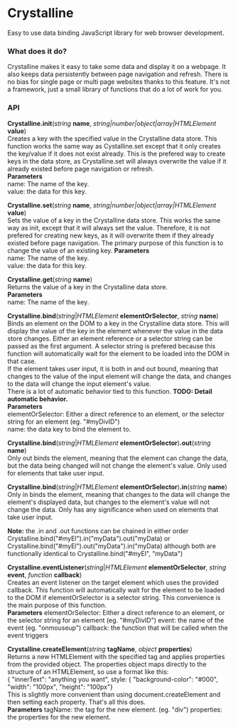# Crystalline
Easy to use data binding JavaScript library for web browser development.

### What does it do?
Crystalline makes it easy to take some data and display it on a webpage. It also keeps data persistently between page navigation and refresh. There is no bias for single page or multi page websites thanks to this feature. It's not a framework, just a small library of functions that do a lot of work for you.

### API
__Crystalline.init__(_string_ __name__, _string|number|object|array|HTMLElement_ __value__)  
Creates a key with the specified value in the Crystalline data store. This function works the same way as Cystalline.set except that it only creates the key/value if it does not exist already. This is the prefered way to create keys in the data store, as Crystalline.set will always overwrite the value if it already existed before page navigation or refresh.  
__Parameters__  
name: The name of the key.  
value: the data for this key.  
  
__Crystalline.set__(_string_ __name__, _string|number|object|array|HTMLElement_ __value__)  
Sets the value of a key in the Crystalline data store. This works the same way as init, except that it will always set the value. Therefore, it is not prefered for creating new keys, as it will overwrite them if they already existed before page navigation. The primary purpose of this function is to change the value of an existing key.
__Parameters__  
name: The name of the key.  
value: the data for this key.  
  
__Crystalline.get__(_string_ __name__)  
Returns the value of a key in the Crystalline data store.  
__Parameters__  
name: The name of the key.  
  
__Crystalline.bind__(_string_|_HTMLElement_ __elementOrSelector__, _string_ __name__)  
Binds an element on the DOM to a key in the Crystalline data store. This will display the value of the key in the element whenever the value in the data store changes. Either an element reference or a selector string can be passed as the first argument. A selector string is prefered because this function will automatically wait for the element to be loaded into the DOM in that case.  
If the element takes user input, it is both in and out bound, meaning that changes to the value of the input element will change the data, and changes to the data will change the input element's value.  
There is a lot of automatic behavior tied to this function. __TODO: Detail automatic behavior.__  
__Parameters__  
elementOrSelector: Either a direct reference to an element, or the selector string for an element (eg. "#myDivID")  
name: the data key to bind the element to.  
  
__Crystalline.bind__(_string_|_HTMLElement_ __elementOrSelector__)__.out__(_string_ __name__)  
Only out binds the element, meaning that the element can change the data, but the data being changed will not change the element's value. Only used for elements that take user input.  
  
__Crystalline.bind__(_string_|_HTMLElement_ __elementOrSelector__)__.in__(_string_ __name__)  
Only in binds the element, meaning that changes to the data will change the element's displayed data, but changes to the element's value will not change the data. Only has any significance when used on elements that take user input.  
  
__Note:__ the .in and .out functions can be chained in either order  
Crystalline.bind("#myEl").in("myData").out("myData) or Crystalline.bind("#myEl").out("myData").in("myData) although both are functionally identical to Crystalline.bind("#myEl", "myData")  
  
__Crystalline.eventListener__(_string_|_HTMLElement_ __elementOrSelector__, _string_ __event__, _function_ __callback__)  
Creates an event listener on the target element which uses the provided callback. This function will automatically wait for the element to be loaded to the DOM if elementOrSelector is a selector string. This convenience is the main purpose of this function.  
__Parameters__
elementOrSelector: Either a direct reference to an element, or the selector string for an element (eg. "#myDivID")
event: the name of the event (eg. "onmouseup")
callback: the function that will be called when the event triggers  
  
__Crystalline.createElement__(_string_ __tagName__, _object_ __properties__)  
Returns a new HTMLElement with the specified tag and applies properties from the provided object. The properties object maps directly to the structure of an HTMLElement, so use a format like this:  
{ "innerText": "anything you want", style: { "background-color": "#000", "width": "100px", "height": "100px"}  
This is slightly more convenient than using document.createElement and then setting each property. That's all this does.  
__Parameters__
tagName: the tag for the new element. (eg. "div")
properties: the properties for the new element.  
